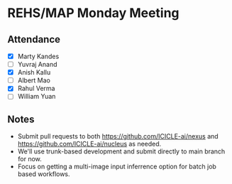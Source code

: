 # REHS/MAP Monday Meeting

## Attendance
- [x] Marty Kandes
- [ ] Yuvraj Anand
- [x] Anish Kallu
- [ ] Albert Mao
- [x] Rahul Verma
- [ ] William Yuan

## Notes

- Submit pull requests to both https://github.com/ICICLE-ai/nexus and https://github.com/ICICLE-ai/nucleus as needed.
- We'll use trunk-based development and submit directly to main branch for now.
- Focus on getting a multi-image input inferrence option for batch job based workflows.
